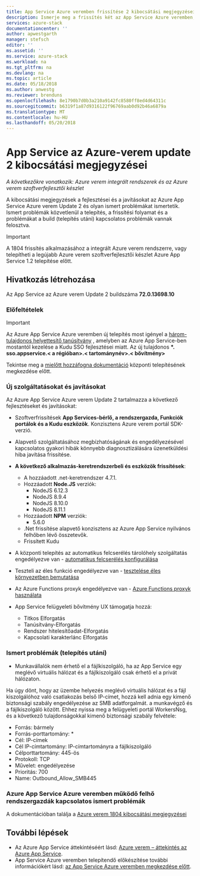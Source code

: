 ```yaml
---
title: App Service Azure veremben frissítése 2 kibocsátási megjegyzései |} Microsoft Docs
description: Ismerje meg a frissítés két az App Service Azure veremben, az ismert problémákról, valamint a frissítés letöltése helyét.
services: azure-stack
documentationcenter: ''
author: apwestgarth
manager: stefsch
editor: ''
ms.assetid: ''
ms.service: azure-stack
ms.workload: na
ms.tgt_pltfrm: na
ms.devlang: na
ms.topic: article
ms.date: 05/18/2018
ms.author: anwestg
ms.reviewer: brenduns
ms.openlocfilehash: 8e1790b7d0b3a210a9142fc8580ff8ed4d64311c
ms.sourcegitcommit: b6319f1a87d9316122f96769aab0d92b46a6879a
ms.translationtype: MT
ms.contentlocale: hu-HU
ms.lasthandoff: 05/20/2018
---
```

# <a name="app-service-on-azure-stack-update-2-release-notes"></a>App Service az Azure-verem update 2 kibocsátási megjegyzései

*A következőkre vonatkozik: Azure verem integrált rendszerek és az Azure verem szoftverfejlesztői készlet*

A kibocsátási megjegyzések a fejlesztései és a javításokat az Azure App Service Azure verem Update 2 és olyan ismert problémákat ismertetik. Ismert problémák közvetlenül a telepítés, a frissítési folyamat és a problémákat a build (telepítés utáni) kapcsolatos problémák vannak felosztva.

> [!IMPORTANT]
> A 1804 frissítés alkalmazásához a integrált Azure verem rendszerre, vagy telepítheti a legújabb Azure verem szoftverfejlesztői készlet Azure App Service 1.2 telepítése előtt.
>
>

## <a name="build-reference"></a>Hivatkozás létrehozása

Az App Service az Azure verem Update 2 buildszáma **72.0.13698.10**

### <a name="prerequisites"></a>Előfeltételek

> [!IMPORTANT]
> Az Azure App Service Azure veremben új telepítés most igényel a [három-tulajdonos helyettesítő tanúsítvány](azure-stack-app-service-before-you-get-started.md#get-certificates) , amelyben az Azure App Service-ben mostantól kezelése a Kudu SSO fejlesztései miatt. Az új tulajdonos  **\*. sso.appservice.\< a régióban\>.\< tartománynév\>.\< bővítmény\>**
>
>

Tekintse meg a [mielőtt hozzáfogna dokumentáció](azure-stack-app-service-before-you-get-started.md) központi telepítésének megkezdése előtt.

### <a name="new-features-and-fixes"></a>Új szolgáltatásokat és javításokat

Az Azure App Service Azure verem Update 2 tartalmazza a következő fejlesztéseket és javításokat:

- Szoftverfrissítések **App Services-bérlő, a rendszergazda, Funkciók portálok és a Kudu eszközök**. Konzisztens Azure verem portál SDK-verzió.

- Alapvető szolgáltatásához megbízhatóságának és engedélyezésével kapcsolatos gyakori hibák könnyebb diagnosztizálására üzenetküldési hiba javítása frissítése.

- **A következő alkalmazás-keretrendszerbeli és eszközök frissítések**:
  - A hozzáadott .net-keretrendszer 4.7.1.
  - Hozzáadott **Node.JS** verziók:
    - NodeJS 6.12.3
    - NodeJS 8.9.4
    - NodeJS 8.10.0
    - NodeJS 8.11.1
  - Hozzáadott **NPM** verziók:
    - 5.6.0
  - .Net frissítése alapvető konzisztens az Azure App Service nyilvános felhőben lévő összetevők.
  - Frissített Kudu

- A központi telepítés az automatikus felcserélés tárolóhely szolgáltatás engedélyezve van - [automatikus felcserélés konfigurálása](https://docs.microsoft.com/azure/app-service/web-sites-staged-publishing#configure-auto-swap)

- Teszteli az éles funkció engedélyezve van - [tesztelése éles környezetben bemutatása](https://azure.microsoft.com/resources/videos/introduction-to-azure-websites-testing-in-production-with-galin-iliev/)

- Az Azure Functions proxyk engedélyezve van - [Azure Functions proxyk használata](https://docs.microsoft.com/en-us/azure/azure-functions/functions-proxies)

- App Service felügyeleti bővítmény UX támogatja hozzá:
  - Titkos Elforgatás
  - Tanúsítvány-Elforgatás
  - Rendszer hitelesítőadat-Elforgatás
  - Kapcsolati karakterlánc Elforgatás

### <a name="known-issues-post-installation"></a>Ismert problémák (telepítés utáni)

- Munkavállalók nem érhető el a fájlkiszolgáló, ha az App Service egy meglévő virtuális hálózat és a fájlkiszolgáló csak érhető el a privát hálózaton.

Ha úgy dönt, hogy az üzembe helyezés meglévő virtuális hálózat és a fájl kiszolgálóhoz való csatlakozás belső IP-címet, hozzá kell adnia egy kimenő biztonsági szabály engedélyezése az SMB adatforgalmát. a munkavégző és a fájlkiszolgáló között. Ehhez nyissa meg a felügyeleti portál WorkersNsg, és a következő tulajdonságokkal kimenő biztonsági szabály felvétele:
 * Forrás: bármely
 * Forrás-porttartomány: *
 * Cél: IP-címek
 * Cél IP-címtartomány: IP-címtartományra a fájlkiszolgáló
 * Célporttartomány: 445-ös
 * Protokoll: TCP
 * Művelet: engedélyezése
 * Prioritás: 700
 * Name: Outbound_Allow_SMB445

### <a name="known-issues-for-cloud-admins-operating-azure-app-service-on-azure-stack"></a>Azure App Service Azure veremben működő felhő rendszergazdák kapcsolatos ismert problémák

A dokumentációban találja a [Azure verem 1804 kibocsátási megjegyzései](azure-stack-update-1804.md)

## <a name="next-steps"></a>További lépések

- Az Azure App Service áttekintéséért lásd: [Azure verem – áttekintés az Azure App Service](azure-stack-app-service-overview.md).
- App Service Azure veremben telepítendő előkészítése további információkért lásd: [az App Service Azure veremben megkezdése előtt](azure-stack-app-service-before-you-get-started.md).
